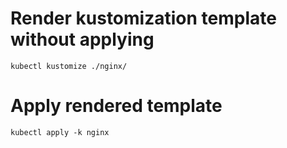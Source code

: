 # Render kustomization template without applying
```shell
kubectl kustomize ./nginx/
```

# Apply rendered template
```shell
kubectl apply -k nginx
```
